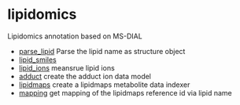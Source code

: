 ﻿# lipidomics

Lipidomics annotation based on MS-DIAL

+ [parse_lipid](lipidomics/parse_lipid.1) Parse the lipid name as structure object
+ [lipid_smiles](lipidomics/lipid_smiles.1) 
+ [lipid_ions](lipidomics/lipid_ions.1) meansrue lipid ions
+ [adduct](lipidomics/adduct.1) create the adduct ion data model
+ [lipidmaps](lipidomics/lipidmaps.1) create a lipidmaps metabolite data indexer
+ [mapping](lipidomics/mapping.1) get mapping of the lipidmaps reference id via lipid name
